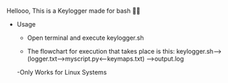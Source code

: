 Hellooo, This is a Keylogger made for bash 🐱‍💻

- Usage
  - Open terminal and execute keylogger.sh
  
  - The flowchart for execution that takes place is this:
  keylogger.sh--> (logger.txt-->myscript.py<--keymaps.txt) -->output.log
  
  -Only Works for Linux Systems

